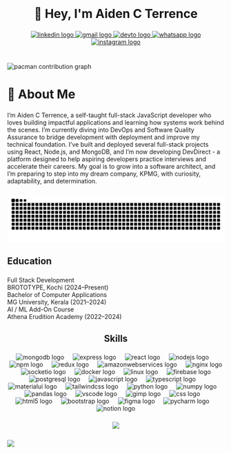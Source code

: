 <br clear="both">

<h1 align="center">👋 Hey, I'm Aiden C Terrence</h1>

###

<div align="center">
  <a href="https://www.linkedin.com/in/aiden-c-t-827aaa306/" target="_blank">
    <img src="https://img.shields.io/static/v1?message=LinkedIn&logo=linkedin&label=&color=0077B5&logoColor=white&labelColor=&style=for-the-badge" height="25" alt="linkedin logo"  />
  </a>
  <a href="[Compose in Gmail](https://mail.google.com/mail/?view=cm&fs=1&to=aidencterrence5@gmail.com&su=DevDirect%20-%20Collaboration&body=Hi%20Aiden%2C%0A%0AI%27d%20love%20to%20discuss%20DevDirect.%20Here%27s%20a%20short%20note%3A%0A)" target="_blank">
    <img src="https://img.shields.io/static/v1?message=Gmail&logo=gmail&label=&color=D14815&logoColor=white&labelColor=&style=for-the-badge" height="25" alt="gmail logo"  />
  </a>
  <a href="https://aidenct-portfolio.vercel.app/" target="_blank">
    <img src="https://img.shields.io/static/v1?message=dev.to&logo=dev.to&label=&color=0A0A0A&logoColor=white&labelColor=&style=for-the-badge" height="25" alt="devto logo"  />
  </a>
  <a href="https://wa.me/8891471531" target="_blank">
    <img src="https://img.shields.io/static/v1?message=Whatsapp&logo=whatsapp&label=&color=25D366&logoColor=white&labelColor=&style=for-the-badge" height="25" alt="whatsapp logo"  />
  </a>
  <a href="https://www.instagram.com/ku_.k._ku" target="_blank">
    <img src="https://img.shields.io/static/v1?message=Instagram&logo=instagram&label=&color=E4405F&logoColor=white&labelColor=&style=for-the-badge" height="25" alt="instagram logo"  />
  </a>
</div>

###

<br clear="both">

<picture>
  <source media="(prefers-color-scheme: dark)" srcset="https://raw.githubusercontent.com/AIDEN-OFFICIAL/AIDEN-OFFICIAL/output/pacman-contribution-graph-dark.svg">
  <source media="(prefers-color-scheme: light)" srcset="https://raw.githubusercontent.com/AIDEN-OFFICIAL/AIDEN-OFFICIAL/output/pacman-contribution-graph.svg">
  <img alt="pacman contribution graph" src="https://raw.githubusercontent.com/AIDEN-OFFICIAL/AIDEN-OFFICIAL/output/pacman-contribution-graph.svg">
</picture>

###

<h1 align="left">💫 About Me</h1>

###

<p align="left">I’m Aiden C Terrence, a self-taught full-stack JavaScript developer who loves building impactful applications and learning how systems work behind the scenes. I’m currently diving into DevOps and Software Quality Assurance to bridge development with deployment and improve my technical foundation. I’ve built and deployed several full-stack projects using React, Node.js, and MongoDB, and I’m now developing DevDirect - a platform designed to help aspiring developers practice interviews and accelerate their careers. My goal is to grow into a software architect, and I’m preparing to step into my dream company, KPMG, with curiosity, adaptability, and determination.</p>

###

<img src="https://raw.githubusercontent.com/AIDEN-OFFICIAL/AIDEN-OFFICIAL/output/snake.svg" alt="Snake animation" />

###

<h2 align="left">Education</h2>

###

<p align="left">Full Stack Development<br>BROTOTYPE, Kochi (2024–Present)<br>Bachelor of Computer Applications<br>MG University, Kerala (2021–2024)<br>AI / ML Add-On Course<br>Athena Erudition Academy (2022–2024)</p>

###

<h2 align="center">Skills</h2>

###

<div align="center">
  <img src="https://cdn.jsdelivr.net/gh/devicons/devicon/icons/mongodb/mongodb-original.svg" height="60" alt="mongodb logo"  />
  <img width="12" />
  <img src="https://cdn.jsdelivr.net/gh/devicons/devicon/icons/express/express-original.svg" height="60" alt="express logo"  />
  <img width="12" />
  <img src="https://cdn.jsdelivr.net/gh/devicons/devicon/icons/react/react-original.svg" height="60" alt="react logo"  />
  <img width="12" />
  <img src="https://cdn.jsdelivr.net/gh/devicons/devicon/icons/nodejs/nodejs-original.svg" height="60" alt="nodejs logo"  />
  <img width="12" />
  <img src="https://cdn.jsdelivr.net/gh/devicons/devicon/icons/npm/npm-original-wordmark.svg" height="60" alt="npm logo"  />
  <img width="12" />
  <img src="https://cdn.jsdelivr.net/gh/devicons/devicon/icons/redux/redux-original.svg" height="60" alt="redux logo"  />
  <img width="12" />
  <img src="https://skillicons.dev/icons?i=aws" height="60" alt="amazonwebservices logo"  />
  <img width="12" />
  <img src="https://cdn.jsdelivr.net/gh/devicons/devicon/icons/nginx/nginx-original.svg" height="60" alt="nginx logo"  />
  <img width="12" />
  <img src="https://cdn.jsdelivr.net/gh/devicons/devicon/icons/socketio/socketio-original.svg" height="60" alt="socketio logo"  />
  <img width="12" />
  <img src="https://cdn.jsdelivr.net/gh/devicons/devicon/icons/docker/docker-original.svg" height="60" alt="docker logo"  />
  <img width="12" />
  <img src="https://cdn.jsdelivr.net/gh/devicons/devicon/icons/linux/linux-original.svg" height="60" alt="linux logo"  />
  <img width="12" />
  <img src="https://cdn.jsdelivr.net/gh/devicons/devicon/icons/firebase/firebase-plain.svg" height="60" alt="firebase logo"  />
  <img width="12" />
  <img src="https://cdn.jsdelivr.net/gh/devicons/devicon/icons/postgresql/postgresql-original.svg" height="60" alt="postgresql logo"  />
  <img width="12" />
  <img src="https://cdn.simpleicons.org/javascript/F7DF1E" height="60" alt="javascript logo"  />
  <img width="12" />
  <img src="https://cdn.simpleicons.org/typescript/3178C6" height="60" alt="typescript logo"  />
  <img width="12" />
  <img src="https://cdn.jsdelivr.net/gh/devicons/devicon/icons/materialui/materialui-original.svg" height="60" alt="materialui logo"  />
  <img width="12" />
  <img src="https://cdn.simpleicons.org/tailwindcss/06B6D4" height="60" alt="tailwindcss logo"  />
  <img width="12" />
  <img src="https://cdn.jsdelivr.net/gh/devicons/devicon/icons/python/python-original.svg" height="60" alt="python logo"  />
  <img width="12" />
  <img src="https://cdn.jsdelivr.net/gh/devicons/devicon/icons/numpy/numpy-original.svg" height="60" alt="numpy logo"  />
  <img width="12" />
  <img src="https://cdn.jsdelivr.net/gh/devicons/devicon/icons/pandas/pandas-original.svg" height="60" alt="pandas logo"  />
  <img width="12" />
  <img src="https://cdn.jsdelivr.net/gh/devicons/devicon/icons/vscode/vscode-original.svg" height="60" alt="vscode logo"  />
  <img width="12" />
  <img src="https://cdn.jsdelivr.net/gh/devicons/devicon/icons/gimp/gimp-original.svg" height="60" alt="gimp logo"  />
  <img width="12" />
  <img src="https://cdn.jsdelivr.net/gh/devicons/devicon/icons/css3/css3-original.svg" height="60" alt="css logo"  />
  <img width="12" />
  <img src="https://cdn.jsdelivr.net/gh/devicons/devicon/icons/html5/html5-original.svg" height="60" alt="html5 logo"  />
  <img width="12" />
  <img src="https://cdn.jsdelivr.net/gh/devicons/devicon/icons/bootstrap/bootstrap-original.svg" height="60" alt="bootstrap logo"  />
  <img width="12" />
  <img src="https://cdn.jsdelivr.net/gh/devicons/devicon/icons/figma/figma-original.svg" height="60" alt="figma logo"  />
  <img width="12" />
  <img src="https://cdn.jsdelivr.net/gh/devicons/devicon/icons/pycharm/pycharm-original.svg" height="60" alt="pycharm logo"  />
  <img width="12" />
  <img src="https://cdn.jsdelivr.net/gh/devicons/devicon/icons/notion/notion-original.svg" height="60" alt="notion logo"  />
</div>

###

<div align="center">
  <img height="300" src="https://media3.giphy.com/media/v1.Y2lkPTc5MGI3NjExbnl5cW1kcWN2bXh6MnZ2ZWVvamJzMWk5NzlmNXU1b3N3bDNsZWs2eCZlcD12MV9pbnRlcm5hbF9naWZfYnlfaWQmY3Q9Zw/jBOOXxSJfG8kqMxT11/giphy.gif"  />
</div>

###

<div>
  <img style="100%" src="https://capsule-render.vercel.app/api?type=waving&height=100&section=header&reversal=false&text=Thanks%20for%20visiting&fontSize=70&fontColor=FFFFFF&fontAlign=50&fontAlignY=50&stroke=512c95&strokeWidth=3&animation=blinking&descSize=20&descAlign=50&descAlignY=50&textBg=false&color=gradient"  />
</div>

###
